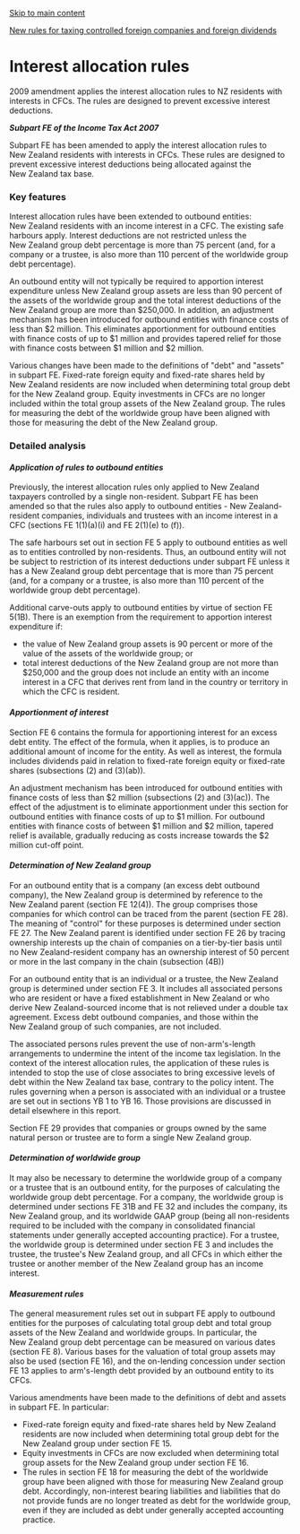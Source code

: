 [Skip to main content](#main-content-tt)

[New rules for taxing controlled foreign companies and foreign dividends](/new-legislation/act-articles/2009-34/taxation/new-rules "New rules for taxing controlled foreign companies and foreign dividends")

Interest allocation rules
=========================

2009 amendment applies the interest allocation rules to NZ residents with interests in CFCs. The rules are designed to prevent excessive interest deductions.

**_Subpart FE of the Income Tax Act 2007_**

Subpart FE has been amended to apply the interest allocation rules to New Zealand residents with interests in CFCs. These rules are designed to prevent excessive interest deductions being allocated against the New Zealand tax base.

### Key features

Interest allocation rules have been extended to outbound entities: New Zealand residents with an income interest in a CFC. The existing safe harbours apply. Interest deductions are not restricted unless the New Zealand group debt percentage is more than 75 percent (and, for a company or a trustee, is also more than 110 percent of the worldwide group debt percentage).

An outbound entity will not typically be required to apportion interest expenditure unless New Zealand group assets are less than 90 percent of the assets of the worldwide group and the total interest deductions of the New Zealand group are more than $250,000. In addition, an adjustment mechanism has been introduced for outbound entities with finance costs of less than $2 million. This eliminates apportionment for outbound entities with finance costs of up to $1 million and provides tapered relief for those with finance costs between $1 million and $2 million.

Various changes have been made to the definitions of "debt" and "assets" in subpart FE. Fixed-rate foreign equity and fixed-rate shares held by New Zealand residents are now included when determining total group debt for the New Zealand group. Equity investments in CFCs are no longer included within the total group assets of the New Zealand group. The rules for measuring the debt of the worldwide group have been aligned with those for measuring the debt of the New Zealand group.

### Detailed analysis

#### _Application of rules to outbound entities_

Previously, the interest allocation rules only applied to New Zealand taxpayers controlled by a single non-resident. Subpart FE has been amended so that the rules also apply to outbound entities - New Zealand-resident companies, individuals and trustees with an income interest in a CFC (sections FE 1(1)(a)(i) and FE 2(1)(e) to (f)).

The safe harbours set out in section FE 5 apply to outbound entities as well as to entities controlled by non-residents. Thus, an outbound entity will not be subject to restriction of its interest deductions under subpart FE unless it has a New Zealand group debt percentage that is more than 75 percent (and, for a company or a trustee, is also more than 110 percent of the worldwide group debt percentage).

Additional carve-outs apply to outbound entities by virtue of section FE 5(1B). There is an exemption from the requirement to apportion interest expenditure if:

*   the value of New Zealand group assets is 90 percent or more of the value of the assets of the worldwide group; or
*   total interest deductions of the New Zealand group are not more than $250,000 and the group does not include an entity with an income interest in a CFC that derives rent from land in the country or territory in which the CFC is resident.

#### _Apportionment of interest_

Section FE 6 contains the formula for apportioning interest for an excess debt entity. The effect of the formula, when it applies, is to produce an additional amount of income for the entity. As well as interest, the formula includes dividends paid in relation to fixed-rate foreign equity or fixed-rate shares (subsections (2) and (3)(ab)).

An adjustment mechanism has been introduced for outbound entities with finance costs of less than $2 million (subsections (2) and (3)(ac)). The effect of the adjustment is to eliminate apportionment under this section for outbound entities with finance costs of up to $1 million. For outbound entities with finance costs of between $1 million and $2 million, tapered relief is available, gradually reducing as costs increase towards the $2 million cut-off point.

#### _Determination of New Zealand group_

For an outbound entity that is a company (an excess debt outbound company), the New Zealand group is determined by reference to the New Zealand parent (section FE 12(4)). The group comprises those companies for which control can be traced from the parent (section FE 28). The meaning of "control" for these purposes is determined under section FE 27. The New Zealand parent is identified under section FE 26 by tracing ownership interests up the chain of companies on a tier-by-tier basis until no New Zealand-resident company has an ownership interest of 50 percent or more in the last company in the chain (subsection (4B))

For an outbound entity that is an individual or a trustee, the New Zealand group is determined under section FE 3. It includes all associated persons who are resident or have a fixed establishment in New Zealand or who derive New Zealand-sourced income that is not relieved under a double tax agreement. Excess debt outbound companies, and those within the New Zealand group of such companies, are not included.

The associated persons rules prevent the use of non-arm's-length arrangements to undermine the intent of the income tax legislation. In the context of the interest allocation rules, the application of these rules is intended to stop the use of close associates to bring excessive levels of debt within the New Zealand tax base, contrary to the policy intent. The rules governing when a person is associated with an individual or a trustee are set out in sections YB 1 to YB 16. Those provisions are discussed in detail elsewhere in this report.

Section FE 29 provides that companies or groups owned by the same natural person or trustee are to form a single New Zealand group.

#### _Determination of worldwide group_

It may also be necessary to determine the worldwide group of a company or a trustee that is an outbound entity, for the purposes of calculating the worldwide group debt percentage. For a company, the worldwide group is determined under sections FE 31B and FE 32 and includes the company, its New Zealand group, and its worldwide GAAP group (being all non-residents required to be included with the company in consolidated financial statements under generally accepted accounting practice). For a trustee, the worldwide group is determined under section FE 3 and includes the trustee, the trustee's New Zealand group, and all CFCs in which either the trustee or another member of the New Zealand group has an income interest.

#### _Measurement rules_

The general measurement rules set out in subpart FE apply to outbound entities for the purposes of calculating total group debt and total group assets of the New Zealand and worldwide groups. In particular, the New Zealand group debt percentage can be measured on various dates (section FE 8). Various bases for the valuation of total group assets may also be used (section FE 16), and the on-lending concession under section FE 13 applies to arm's-length debt provided by an outbound entity to its CFCs.

Various amendments have been made to the definitions of debt and assets in subpart FE. In particular:

*   Fixed-rate foreign equity and fixed-rate shares held by New Zealand residents are now included when determining total group debt for the New Zealand group under section FE 15.
*   Equity investments in CFCs are now excluded when determining total group assets for the New Zealand group under section FE 16.
*   The rules in section FE 18 for measuring the debt of the worldwide group have been aligned with those for measuring New Zealand group debt. Accordingly, non-interest bearing liabilities and liabilities that do not provide funds are no longer treated as debt for the worldwide group, even if they are included as debt under generally accepted accounting practice.